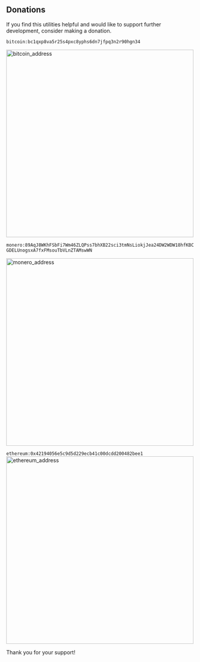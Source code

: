 ## Donations
If you find this utilities helpful and would like to support further development, consider making a donation.

`bitcoin:bc1qxp8va5r25s4pxc8yphs6dn7jfpq3n2r90hgn34`

<img width="500" height="500" alt="bitcoin_address" src="https://github.com/user-attachments/assets/2c8af3d9-5390-4561-a208-5fa5c3d7ec18" />

`monero:89AqJ8WKhFSbFi7Wm46ZLQPss7bhXB22sci3tmNsLiokjJea24DW2WDW18hfKBCGDELUnogsxA7fxFMsouTbVLnZTAMswWN`

<img width="500" height="500" alt="monero_address" src="https://github.com/user-attachments/assets/ac3c20d3-d86d-4047-812e-f298258dd065" />

`ethereum:0x42194056e5c9d5d229ecb41c00dcdd200482bee1`
<img width="500" height="500" alt="ethereum_address" src="https://github.com/user-attachments/assets/93e947b5-f5c9-4f0c-b979-1760a9a81218" />

Thank you for your support!
